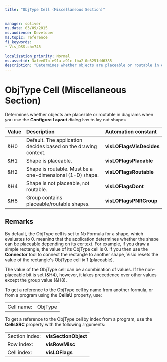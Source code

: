 ```yaml
---
title: "ObjType Cell (Miscellaneous Section)"
 
 
manager: soliver
ms.date: 03/09/2015
ms.audience: Developer
ms.topic: reference
f1_keywords:
- Vis_DSS.chm745
 
localization_priority: Normal
ms.assetid: 3afee07b-e91a-a91c-fba2-0e3251dd6385
description: "Determines whether objects are placeable or routable in diagrams when you use the Configure Layout dialog box to lay out shapes."
---
```


# ObjType Cell (Miscellaneous Section)

Determines whether objects are placeable or routable in diagrams when you use the **Configure Layout** dialog box to lay out shapes. 
  
|**Value**|**Description**|**Automation constant**|
|:-----|:-----|:-----|
|&amp;H0  <br/> |Default. The application decides based on the drawing context.  <br/> |**visLOFlagsVisDecides** <br/> |
|&amp;H1  <br/> |Shape is placeable.  <br/> |**visLOFlagsPlacable** <br/> |
|&amp;H2  <br/> |Shape is routable. Must be a one-dimensional (1-D) shape.  <br/> |**visLOFlagsRoutable** <br/> |
|&amp;H4  <br/> |Shape is not placeable, not routable.  <br/> |**visLOFlagsDont** <br/> |
|&amp;H8  <br/> |Group contains placeable/routable shapes.  <br/> |**visLOFlagsPNRGroup** <br/> |
   
## Remarks

By default, the ObjType cell is set to No Formula for a shape, which evaluates to 0, meaning that the application determines whether the shape can be placeable depending on its context. For example, if you draw a simple rectangle, the value of its ObjType cell is 0. If you then use the **Connector** tool to connect the rectangle to another shape, Visio resets the value of the rectangle's ObjType cell to 1 (placeable). 
  
The value of the ObjType cell can be a combination of values. If the non-placeable bit is set (&amp;H4), however, it takes precedence over other values except the group value (&amp;H8).
  
To get a reference to the ObjType cell by name from another formula, or from a program using the **CellsU** property, use: 
  
|||
|:-----|:-----|
|Cell name:  <br/> |ObjType  <br/> |
   
To get a reference to the ObjType cell by index from a program, use the **CellsSRC** property with the following arguments: 
  
|||
|:-----|:-----|
|Section index:  <br/> |**visSectionObject** <br/> |
|Row index:  <br/> |**visRowMisc** <br/> |
|Cell index:  <br/> |**visLOFlags** <br/> |
   

